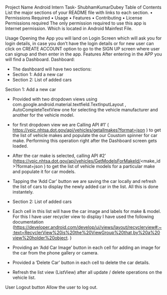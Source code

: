 Project Name
Android Intern Task- ShubhamKumarDubey
Table of Contents
List the major sections of your README file with links to each section.
•	Permissions Required
•	Usage
•	Features
•	Contributing
•	License
Permissions required
The only permission required to use this app is Internet permission.
Which is located in Android Mainfest File.

Usage
Opening the App you will land on Login Screen which will ask you for login details, in case you don’t have the login details or for new user can click on CREATE ACCOUNT option to go to the SIGN UP screen where user can signup and then enter in the app.
Features
After entering in the APP you will find a Dashboard.
Dashboard:
- The dashboard will have two sections:
- Section 1: Add a new car
- Section 2: List of added cars

Section 1: Add a new car
- Provided with two dropdown views using 
com.google.android.material.textfield.TextInputLayout
,  AutoCompleteTextView one for selecting the vehicle manufacturer
and another for the vehicle model.
- for first dropdown view we are Calling API #1’ ( https://vpic.nhtsa.dot.gov/api/vehicles/getallmakes?format=json ) to get the list of vehicle makes and
populate the our Coustom spinner for car make. Performing  this operation right after the Dashboard
screen gets loaded.
- After the car make is selected, calling  API #2’ (https://vpic.nhtsa.dot.gov/api/vehicles/GetModelsForMakeId/<make_id>?format=json ) to get
the list of vehicle models for a particular make and populate it for car
models.
- Tapping the ‘Add Car’ button we are saving the car locally and refresh the list of cars to
display the newly added car in the list. 
All this is done instantely.

- Section 2: List of added cars
- Each cell in this list will have the car image and labels for make & model.
For this I have user recycler view to display I have used the following documentation (https://developer.android.com/develop/ui/views/layout/recyclerview#:~:text=RecyclerView%20is%20the%20ViewGroup%20that,by%20a%20view%20holder%20object. )

- Providing  an ‘Add Car Image’ button in each cell for adding an image for the car from the
phone gallery or camera.

- Provided  a ‘Delete Car’ button in each cell to delete the car details.

- Refresh the list view (ListView) after all update / delete operations on the vehicle list.

User Logout  button  Allow the user to log out.
